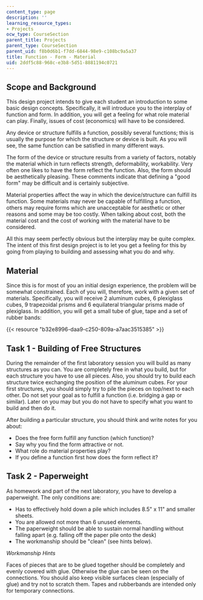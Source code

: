 ```yaml
---
content_type: page
description: ''
learning_resource_types:
- Projects
ocw_type: CourseSection
parent_title: Projects
parent_type: CourseSection
parent_uid: f8b0d6b1-f7dd-6844-98e9-c108bc9a5a37
title: Function - Form - Material
uid: 2ddf5c88-968c-e3b8-5d51-8881194c0721
---
```


Scope and Background
--------------------

This design project intends to give each student an introduction to some basic design concepts. Specifically, it will introduce you to the interplay of function and form. In addition, you will get a feeling for what role material can play. Finally, issues of cost (economics) will have to be considered.

Any device or structure fulfills a function, possibly several functions; this is usually the purpose for which the structure or device is built. As you will see, the same function can be satisfied in many different ways.

The form of the device or structure results from a variety of factors, notably the material which in turn reflects strength, deformability, workability. Very often one likes to have the form reflect the function. Also, the form should be aesthetically pleasing. These comments indicate that defining a "good form" may be difficult and is certainly subjective.

Material properties affect the way in which the device/structure can fulfill its function. Some materials may never be capable of fulfilling a function, others may require forms which are unacceptable for aesthetic or other reasons and some may be too costly. When talking about cost, both the material cost and the cost of working with the material have to be considered.

All this may seem perfectly obvious but the interplay may be quite complex. The intent of this first design project is to let you get a feeling for this by going from playing to building and assessing what you do and why.

Material
--------

Since this is for most of you an initial design experience, the problem will be somewhat constrained. Each of you will, therefore, work with a given set of materials. Specifically, you will receive 2 aluminum cubes, 6 plexiglass cubes, 9 trapezoidal prisms and 6 equilateral triangular prisms made of plexiglass. In addition, you will get a small tube of glue, tape and a set of rubber bands:

{{< resource "b32e8996-daa9-c250-809a-a7aac3515385" >}}

Task 1 - Building of Free Structures
------------------------------------

During the remainder of the first laboratory session you will build as many structures as you can. You are completely free in what you build, but for each structure you have to use all pieces. Also, you should try to build each structure twice exchanging the position of the aluminum cubes. For your first structures, you should simply try to pile the pieces on top/next to each other. Do not set your goal as to fulfill a function (i.e. bridging a gap or similar). Later on you may but you do not have to specify what you want to build and then do it.

After building a particular structure, you should think and write notes for you about:

*   Does the free form fulfill any function (which function)?
*   Say why you find the form attractive or not.
*   What role do material properties play?
*   If you define a function first how does the form reflect it?

Task 2 - Paperweight
--------------------

As homework and part of the next laboratory, you have to develop a paperweight. The only conditions are:

*   Has to effectively hold down a pile which includes 8.5" x 11" and smaller sheets.
*   You are allowed not more than 6 unused elements.
*   The paperweight should be able to sustain normal handling without falling apart (e.g. falling off the paper pile onto the desk)
*   The workmanship should be "clean" (see hints below).

_Workmanship Hints_

Faces of pieces that are to be glued together should be completely and evenly covered with glue. Otherwise the glue can be seen on the connections. You should also keep visible surfaces clean (especially of glue) and try not to scratch them. Tapes and rubberbands are intended only for temporary connections.